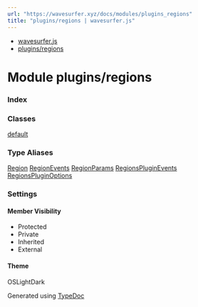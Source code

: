 ```yaml
---
url: "https://wavesurfer.xyz/docs/modules/plugins_regions"
title: "plugins/regions | wavesurfer.js"
---
```


- [wavesurfer.js](https://wavesurfer.xyz/docs/index.html)
- [plugins/regions](https://wavesurfer.xyz/docs/modules/plugins_regions.html)

# Module plugins/regions

### Index

### Classes

[default](https://wavesurfer.xyz/docs/classes/plugins_regions.default.html)

### Type Aliases

[Region](https://wavesurfer.xyz/docs/types/plugins_regions.Region.html) [RegionEvents](https://wavesurfer.xyz/docs/types/plugins_regions.RegionEvents.html) [RegionParams](https://wavesurfer.xyz/docs/types/plugins_regions.RegionParams.html) [RegionsPluginEvents](https://wavesurfer.xyz/docs/types/plugins_regions.RegionsPluginEvents.html) [RegionsPluginOptions](https://wavesurfer.xyz/docs/types/plugins_regions.RegionsPluginOptions.html)

### Settings

#### Member Visibility

- Protected
- Private
- Inherited
- External

#### Theme

OSLightDark

Generated using [TypeDoc](https://typedoc.org/)
